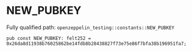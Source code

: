 # NEW_PUBKEY

Fully qualified path: `openzeppelin_testing::constants::NEW_PUBKEY`

<pre><code class="language-rust">pub const NEW_PUBKEY: felt252 = 0x26da8d11938b76025862be14fdb8b28438827f73e75e86f7bfa38b196951fa7;</code></pre>

